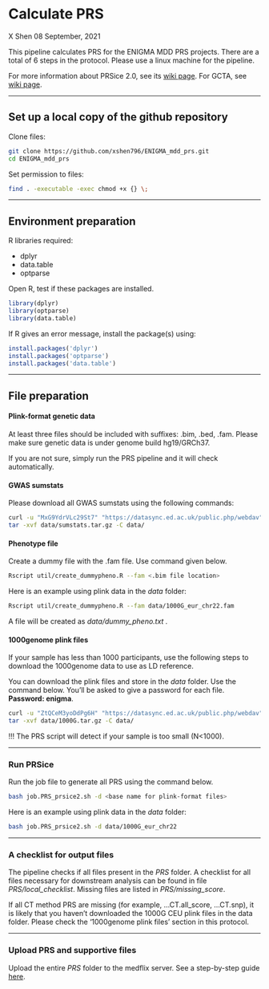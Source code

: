 Calculate PRS
================
X Shen
08 September, 2021

This pipeline calculates PRS for the ENIGMA MDD PRS projects. There are
a total of 6 steps in the protocol. Please use a linux machine for the
pipeline.

For more information about PRSice 2.0, see its [wiki
page](http://prsice.info/). For GCTA, see [wiki
page](https://cnsgenomics.com/software/gcta).

-----

## Set up a local copy of the github repository

Clone files:

``` bash
git clone https://github.com/xshen796/ENIGMA_mdd_prs.git
cd ENIGMA_mdd_prs
```

Set permission to files:

``` bash
find . -executable -exec chmod +x {} \;
```

-----

## Environment preparation

R libraries required:

  - dplyr
  - data.table
  - optparse

Open R, test if these packages are installed.

``` r
library(dplyr)
library(optparse)
library(data.table)
```

If R gives an error message, install the package(s) using:

``` r
install.packages('dplyr')
install.packages('optparse')
install.packages('data.table')
```

-----

## File preparation

#### Plink-format genetic data

At least three files should be included with suffixes: .bim, .bed, .fam.
Please make sure genetic data is under genome build hg19/GRCh37.

If you are not sure, simply run the PRS pipeline and it will check
automatically.

#### GWAS sumstats

Please download all GWAS sumstats using the following
commands:

``` bash
curl -u "MxG9YdrVLc29St7" "https://datasync.ed.ac.uk/public.php/webdav" -o data/sumstats.tar.gz
tar -xvf data/sumstats.tar.gz -C data/
```

#### Phenotype file

Create a dummy file with the .fam file. Use command given below.

``` bash
Rscript util/create_dummypheno.R --fam <.bim file location>
```

Here is an example using plink data in the *data* folder:

``` bash
Rscript util/create_dummypheno.R --fam data/1000G_eur_chr22.fam
```

A file will be created as *data/dummy\_pheno.txt .*

#### 1000genome plink files

If your sample has less than 1000 participants, use the following steps
to download the 1000genome data to use as LD reference.

You can download the plink files and store in the *data* folder. Use the
command below. You’ll be asked to give a password for each file.
**Password:
enigma**.

``` bash
curl -u "ZtQCeM3yoDdPg6H" "https://datasync.ed.ac.uk/public.php/webdav" -o data/1000G.tar.gz
tar -xvf data/1000G.tar.gz -C data/
```

\!\!\! The PRS script will detect if your sample is too small (N\<1000).

-----

### Run PRSice

Run the job file to generate all PRS using the command below.

``` bash
bash job.PRS_prsice2.sh -d <base name for plink-format files>
```

Here is an example using plink data in the *data* folder:

``` bash
bash job.PRS_prsice2.sh -d data/1000G_eur_chr22
```

-----

### A checklist for output files

The pipeline checks if all files present in the *PRS* folder. A
checklist for all files necessary for downstream analysis can be found
in file *PRS/local\_checklist*. Missing files are listed in
*PRS/missing\_score*.

If all CT method PRS are missing (for example, …CT.all\_score, …CT.snp),
it is likely that you haven’t downloaded the 1000G CEU plink files in
the data folder. Please check the ‘1000genome plink files’ section in
this protocol.

-----

### Upload PRS and supportive files

Upload the entire *PRS* folder to the medflix server. See a step-by-step
guide
[here](https://github.com/xshen796/ENIGMA_mdd_prs/blob/main/docs/Accessing%20your%20folder%20on%20MediaFlux%20ENIGMA%20MDD%20storage%20system%20updated%20Aug2020%5B2%5D.pdf).
